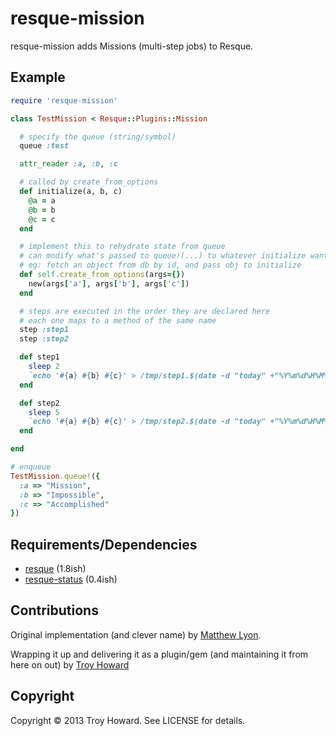 resque-mission
==============

resque-mission adds Missions (multi-step jobs) to Resque.

## Example

```ruby
require 'resque-mission'

class TestMission < Resque::Plugins::Mission

  # specify the queue (string/symbol)
  queue :test

  attr_reader :a, :b, :c

  # called by create_from_options
  def initialize(a, b, c)
    @a = a
    @b = b
    @c = c
  end

  # implement this to rehydrate state from queue
  # can modify what's passed to queue!(...) to whatever initialize wants
  # eg: fetch an object from db by id, and pass obj to initialize 
  def self.create_from_options(args={})
    new(args['a'], args['b'], args['c'])
  end

  # steps are executed in the order they are declared here
  # each one maps to a method of the same name
  step :step1
  step :step2

  def step1
    sleep 2
    `echo '#{a} #{b} #{c}' > /tmp/step1.$(date -d "today" +"%Y%m%d%H%M%S").log`
  end

  def step2
    sleep 5
    `echo '#{a} #{b} #{c}' > /tmp/step2.$(date -d "today" +"%Y%m%d%H%M%S").log`
  end

end

# enqueue
TestMission.queue!({
  :a => "Mission", 
  :b => "Impossible",
  :c => "Accomplished"
})
```

## Requirements/Dependencies

* [resque](http://github.com/defunkt/resque/) (1.8ish)
* [resque-status](http://github.com/quirkey/resque-status/) (0.4ish)

## Contributions

Original implementation (and clever name) by [Matthew Lyon](http://github.com/mattly).

Wrapping it up and delivering it as a plugin/gem (and maintaining it from here on out) by [Troy Howard](http://github.com/thoward)

## Copyright

Copyright © 2013 Troy Howard. See LICENSE for details.